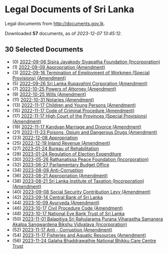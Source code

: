 # Legal Documents of Sri Lanka

Legal documents from http://documents.gov.lk.

Downloaded **57** documents, as of *2023-12-07 13:45:12*.

## 30 Selected Documents

* (0) [2022-09-06 Sisira Jayakody Siyapatha Foundation (Incorporation)](data/doc/2022-09-06-sisira-jayakody-siyapatha-foundation-incorporation/doc.pdf)
* (1) [2022-09-09 Appropriation (Amendment) ](data/doc/2022-09-09-appropriation-amendment/doc.pdf)
* (3) [2022-09-16 Termination of Employment of Workmen (Special Provisions) (Amendment)](data/doc/2022-09-16-termination-of-employment-of-workmen-special-provisions-amendment/doc.pdf)
* (5) [2022-09-26 Sri Lanka Rupavahini Corporation (Amendment)](data/doc/2022-09-26-sri-lanka-rupavahini-corporation-amendment/doc.pdf)
* (7) [2022-10-25 Powers of Attorney (Amendment)](data/doc/2022-10-25-powers-of-attorney-amendment/doc.pdf)
* (9) [2022-10-25 Wills (Amendment)](data/doc/2022-10-25-wills-amendment/doc.pdf)
* (11) [2022-10-31 Notaries (Amendment)](data/doc/2022-10-31-notaries-amendment/doc.pdf)
* (13) [2022-11-17 Children and Young Persons (Amendment)](data/doc/2022-11-17-children-and-young-persons-amendment/doc.pdf)
* (15) [2022-11-17 Code of Criminal Procedure (Amendment)](data/doc/2022-11-17-code-of-criminal-procedure-amendment/doc.pdf)
* (17) [2022-11-17 High Court of the Provinces (Special Provisions) (Amendment)](data/doc/2022-11-17-high-court-of-the-provinces-special-provisions-amendment/doc.pdf)
* (19) [2022-11-17 Kandyan Marriage and Divorce (Amendment)](data/doc/2022-11-17-kandyan-marriage-and-divorce-amendment/doc.pdf)
* (21) [2022-11-23 Poisons, Opium and Dangerous Drugs (Amendment)](data/doc/2022-11-23-poisons-opium-and-dangerous-drugs-amendment/doc.pdf)
* (23) [2022-12-08 Appropriation](data/doc/2022-12-08-appropriation/doc.pdf)
* (25) [2022-12-19 Inland Revenue (Amendment)](data/doc/2022-12-19-inland-revenue-amendment/doc.pdf)
* (27) [2023-01-24 Bureau of Rehabilitation](data/doc/2023-01-24-bureau-of-rehabilitation/doc.pdf)
* (28) [2023-01-24 Regulation of Election Expenditure](data/doc/2023-01-24-regulation-of-election-expenditure/doc.pdf)
* (30) [2023-05-26 Rathanatissa Peace Foundation (Incorporation)](data/doc/2023-05-26-rathanatissa-peace-foundation-incorporation/doc.pdf)
* (32) [2023-06-27 Parliamentary Budget Office](data/doc/2023-06-27-parliamentary-budget-office/doc.pdf)
* (34) [2023-08-08 Anti-Corruption](data/doc/2023-08-08-anti-corruption/doc.pdf)
* (36) [2023-08-21 Appropriation (Amendment)](data/doc/2023-08-21-appropriation-amendment/doc.pdf)
* (38) [2023-08-21 Sri Lanka Institute of Taxation (Incorporation) (Amendment)](data/doc/2023-08-21-sri-lanka-institute-of-taxation-incorporation-amendment/doc.pdf)
* (40) [2023-09-08 Social Security Contribution Levy (Amendment)](data/doc/2023-09-08-social-security-contribution-levy-amendment/doc.pdf)
* (42) [2023-09-14 Central Bank of Sri Lanka](data/doc/2023-09-14-central-bank-of-sri-lanka/doc.pdf)
* (44) [2023-10-09 Ayurveda (Amendment)](data/doc/2023-10-09-ayurveda-amendment/doc.pdf)
* (46) [2023-10-17 Civil Procedure Code (Amendment)](data/doc/2023-10-17-civil-procedure-code-amendment/doc.pdf)
* (48) [2023-10-17 National Eye Bank Trust of Sri Lanka](data/doc/2023-10-17-national-eye-bank-trust-of-sri-lanka/doc.pdf)
* (50) [2023-11-01 Balapitiya Sri Rahularama Purana Viharastha Samanera Akalpa Sangwardena Bikshu Vidyalaya (Incorporation)](data/doc/2023-11-01-balapitiya-sri-rahularama-purana-viharastha-samanera-akalpa-sangwardena-bikshu-vidyalaya-incorporation/doc.pdf)
* (52) [2023-11-17 Anti - Corruption (Amendment)](data/doc/2023-11-17-anti---corruption-amendment/doc.pdf)
* (54) [2023-11-17 Fisheries and Aquatic Resources (Amendment)](data/doc/2023-11-17-fisheries-and-aquatic-resources-amendment/doc.pdf)
* (56) [2023-11-24 Galaha Bhaddrawathie National Bhikku Care Centre Trust ](data/doc/2023-11-24-galaha-bhaddrawathie-national-bhikku-care-centre-trust/doc.pdf)
